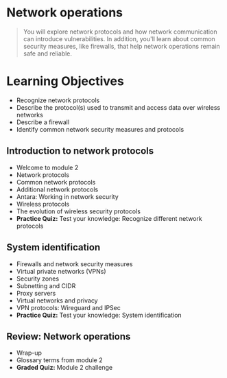 # Network operations
> You will explore network protocols and how network communication can introduce vulnerabilities. In addition, you'll learn about common security measures, like firewalls, that help network operations remain safe and reliable.
# Learning Objectives
- Recognize network protocols
- Describe the protocol(s) used to transmit and access data over wireless networks
- Describe a firewall
- Identify common network security measures and protocols
## Introduction to network protocols
- Welcome to module 2
- Network protocols
- Common network protocols
- Additional network protocols
- Antara: Working in network security
- Wireless protocols
- The evolution of wireless security protocols
- **Practice Quiz:** Test your knowledge: Recognize different network protocols
## System identification
- Firewalls and network security measures
- Virtual private networks (VPNs)
- Security zones
- Subnetting and CIDR
- Proxy servers
- Virtual networks and privacy
- VPN protocols: Wireguard and IPSec
- **Practice Quiz:** Test your knowledge: System identification
## Review: Network operations
- Wrap-up
- Glossary terms from module 2
- **Graded Quiz:** Module 2 challenge
